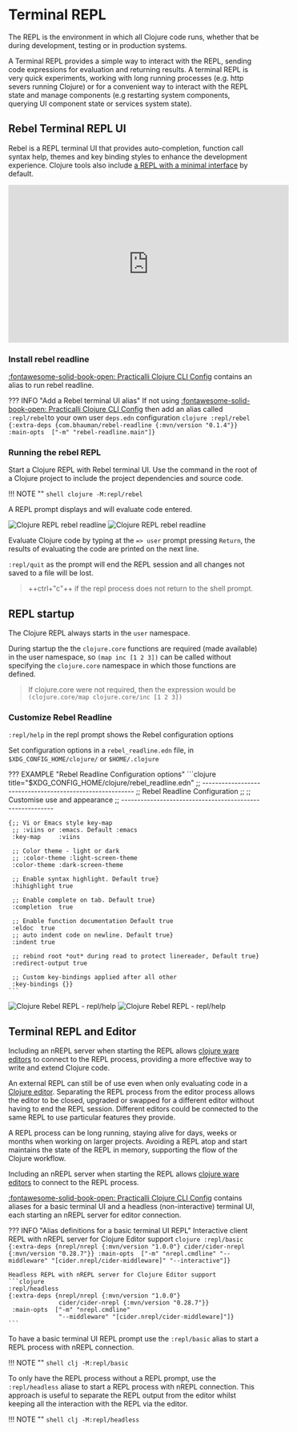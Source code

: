 # Terminal REPL

The REPL is the environment in which all Clojure code runs, whether that be during development, testing or in production systems.

A Terminal REPL provides a simple way to interact with the REPL, sending code expressions for evaluation and returning results.  A terminal REPL is very quick experiments, working with long running processes (e.g. http severs running Clojure) or for a convenient way to interact with the REPL state and manage components (e.g restarting system components, querying UI component state or services system state).

## Rebel Terminal REPL UI

Rebel is a REPL terminal UI that provides auto-completion, function call syntax help, themes and key binding styles to enhance the development experience.  Clojure tools also include [a REPL with a minimal interface](/alternative-tools/clojure-cli/basic-repl.md) by default.

<p style="text-align:center">
<iframe width="560" height="315" src="https://www.youtube.com/embed/U19TWMsg0s0" title="YouTube video player" frameborder="0" allow="accelerometer; autoplay; clipboard-write; encrypted-media; gyroscope; picture-in-picture" allowfullscreen></iframe>
</p>

### Install rebel readline

[:fontawesome-solid-book-open: Practicalli Clojure CLI Config](/clojure/install/clojure-cli/#practicalli-clojure-cli-config) contains an alias to run rebel readline.

??? INFO "Add a Rebel terminal UI alias"
    If not using [:fontawesome-solid-book-open: Practicalli Clojure CLI Config](/clojure/install/clojure-cli/#practicalli-clojure-cli-config) then add an alias called `:repl/rebel`to your own user `deps.edn` configuration
    ```clojure
    :repl/rebel {:extra-deps {com.bhauman/rebel-readline {:mvn/version "0.1.4"}}
                 :main-opts  ["-m" "rebel-readline.main"]}
    ```

### Running the rebel REPL

Start a Clojure REPL with Rebel terminal UI.  Use the command in the root of a Clojure project to include the project dependencies and source code.

!!! NOTE ""
    ```shell
    clojure -M:repl/rebel
    ```

A REPL prompt displays and will evaluate code entered.

![Clojure REPL rebel readline](https://raw.githubusercontent.com/practicalli/graphic-design/live/clojure/rebel/clojure-repl-rebel-prompt-dark.png#only-dark)
![Clojure REPL rebel readline](https://raw.githubusercontent.com/practicalli/graphic-design/live/clojure/rebel/clojure-repl-rebel-prompt-light.png#only-light)

Evaluate Clojure code by typing at the `=> user` prompt pressing `Return`, the results of evaluating the code are printed on the next line.

`:repl/quit` as the prompt will end the REPL session and all changes not saved to a file will be lost.

> ++ctrl+"c"++ if the repl process does not return to the shell prompt.

## REPL startup

The Clojure REPL always starts in the `user` namespace.

During startup the the `clojure.core` functions are required (made available) in the user namespace, so `(map inc [1 2 3])` can be called without specifying the `clojure.core` namespace in which those functions are defined.

> If clojure.core were not required, then the expression would be `(clojure.core/map clojure.core/inc [1 2 3])`

### Customize Rebel Readline

`:repl/help` in the repl prompt shows the Rebel configuration options

Set configuration options in a `rebel_readline.edn` file, in `$XDG_CONFIG_HOME/clojure/` or `$HOME/.clojure`

??? EXAMPLE "Rebel Readline Configuration options"
    ```clojure title="$XDG_CONFIG_HOME/clojure/rebel_readline.edn"
    ;; ---------------------------------------------------------
    ;; Rebel Readline Configuration
    ;;
    ;; Customise use and appearance
    ;; ---------------------------------------------------------
    
    {;; Vi or Emacs style key-map
     ;; :viins or :emacs. Default :emacs
     :key-map     :viins
    
     ;; Color theme - light or dark
     ;; :color-theme :light-screen-theme
     :color-theme :dark-screen-theme
    
     ;; Enable syntax highlight. Default true}
     :hihighlight true
    
     ;; Enable complete on tab. Default true}
     :completion  true
    
     ;; Enable function documentation Default true
     :eldoc  true
     ;; auto indent code on newline. Default true}
     :indent true
    
     ;; rebind root *out* during read to protect linereader, Default true}
     :redirect-output true
    
     ;; Custom key-bindings applied after all other 
     :key-bindings {}}
    ```

![Clojure Rebel REPL - repl/help](https://raw.githubusercontent.com/practicalli/graphic-design/live/clojure/rebel/clojure-repl-rebel-help-menu-dark.png#only-dark)
![Clojure Rebel REPL - repl/help](https://raw.githubusercontent.com/practicalli/graphic-design/live/clojure/rebel/clojure-repl-rebel-help-menu-light.png#only-light)

## Terminal REPL and Editor

Including an nREPL server when starting the REPL allows [clojure ware editors](/clojure/clojure-editors/) to connect to the REPL process, providing a more effective way to write and extend Clojure code.

An external REPL can still be of use even when only evaluating code in a [Clojure editor](/clojure/clojure-editor/). Separating the REPL process from the editor process allows the editor to be closed, upgraded or swapped for a different editor without having to end the REPL session.  Different editors could be connected to the same REPL to use particular features they provide.

A REPL process can be long running, staying alive for days, weeks or months when working on larger projects.  Avoiding a REPL atop and start maintains the state of the REPL in memory, supporting the flow of the Clojure workflow.

Including an nREPL server when starting the REPL allows [clojure ware editors](/clojure/clojure-editors/) to connect to the REPL process.

[:fontawesome-solid-book-open: Practicalli Clojure CLI Config](/clojure/install/clojure-cli/#practicalli-clojure-cli-config) contains aliases for a basic terminal UI and a headless (non-interactive) terminal UI, each starting an nREPL server for editor connection.

??? INFO "Alias definitions for a basic terminal UI REPL"
    Interactive client REPL with nREPL server for Clojure Editor support
    ```clojure
    :repl/basic
    {:extra-deps {nrepl/nrepl {:mvn/version "1.0.0"}
                  cider/cider-nrepl {:mvn/version "0.28.7"}}
     :main-opts  ["-m" "nrepl.cmdline"
                  "--middleware" "[cider.nrepl/cider-middleware]"
                  "--interactive"]}
    ```

    Headless REPL with nREPL server for Clojure Editor support
    ```clojure
    :repl/headless
    {:extra-deps {nrepl/nrepl {:mvn/version "1.0.0"}
                  cider/cider-nrepl {:mvn/version "0.28.7"}}
     :main-opts  ["-m" "nrepl.cmdline"
                  "--middleware" "[cider.nrepl/cider-middleware]"]}
    ```

To have a basic terminal UI REPL prompt use the `:repl/basic` alias to start a REPL process with nREPL connection.

!!! NOTE ""
    ```shell
    clj -M:repl/basic
    ```

To only have the REPL process without a REPL prompt, use the `:repl/headless` aliase to start a REPL process with nREPL connection.  This approach is useful to separate the REPL output from the editor whilst keeping all the interaction with the REPL via the editor.

!!! NOTE ""
    ```shell
    clj -M:repl/headless
    ```
